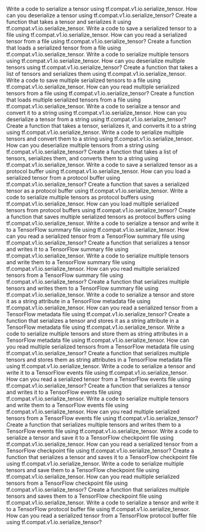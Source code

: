 Write a code to serialize a tensor using tf.compat.v1.io.serialize_tensor.
How can you deserialize a tensor using tf.compat.v1.io.serialize_tensor?
Create a function that takes a tensor and serializes it using tf.compat.v1.io.serialize_tensor.
Write a code to save a serialized tensor to a file using tf.compat.v1.io.serialize_tensor.
How can you read a serialized tensor from a file using tf.compat.v1.io.serialize_tensor?
Create a function that loads a serialized tensor from a file using tf.compat.v1.io.serialize_tensor.
Write a code to serialize multiple tensors using tf.compat.v1.io.serialize_tensor.
How can you deserialize multiple tensors using tf.compat.v1.io.serialize_tensor?
Create a function that takes a list of tensors and serializes them using tf.compat.v1.io.serialize_tensor.
Write a code to save multiple serialized tensors to a file using tf.compat.v1.io.serialize_tensor.
How can you read multiple serialized tensors from a file using tf.compat.v1.io.serialize_tensor?
Create a function that loads multiple serialized tensors from a file using tf.compat.v1.io.serialize_tensor.
Write a code to serialize a tensor and convert it to a string using tf.compat.v1.io.serialize_tensor.
How can you deserialize a tensor from a string using tf.compat.v1.io.serialize_tensor?
Create a function that takes a tensor, serializes it, and converts it to a string using tf.compat.v1.io.serialize_tensor.
Write a code to serialize multiple tensors and convert them to a string using tf.compat.v1.io.serialize_tensor.
How can you deserialize multiple tensors from a string using tf.compat.v1.io.serialize_tensor?
Create a function that takes a list of tensors, serializes them, and converts them to a string using tf.compat.v1.io.serialize_tensor.
Write a code to save a serialized tensor as a protocol buffer using tf.compat.v1.io.serialize_tensor.
How can you load a serialized tensor from a protocol buffer using tf.compat.v1.io.serialize_tensor?
Create a function that saves a serialized tensor as a protocol buffer using tf.compat.v1.io.serialize_tensor.
Write a code to serialize multiple tensors as protocol buffers using tf.compat.v1.io.serialize_tensor.
How can you load multiple serialized tensors from protocol buffers using tf.compat.v1.io.serialize_tensor?
Create a function that saves multiple serialized tensors as protocol buffers using tf.compat.v1.io.serialize_tensor.
Write a code to serialize a tensor and write it to a TensorFlow summary file using tf.compat.v1.io.serialize_tensor.
How can you read a serialized tensor from a TensorFlow summary file using tf.compat.v1.io.serialize_tensor?
Create a function that serializes a tensor and writes it to a TensorFlow summary file using tf.compat.v1.io.serialize_tensor.
Write a code to serialize multiple tensors and write them to a TensorFlow summary file using tf.compat.v1.io.serialize_tensor.
How can you read multiple serialized tensors from a TensorFlow summary file using tf.compat.v1.io.serialize_tensor?
Create a function that serializes multiple tensors and writes them to a TensorFlow summary file using tf.compat.v1.io.serialize_tensor.
Write a code to serialize a tensor and store it as a string attribute in a TensorFlow metadata file using tf.compat.v1.io.serialize_tensor.
How can you read a serialized tensor from a TensorFlow metadata file using tf.compat.v1.io.serialize_tensor?
Create a function that serializes a tensor and stores it as a string attribute in a TensorFlow metadata file using tf.compat.v1.io.serialize_tensor.
Write a code to serialize multiple tensors and store them as string attributes in a TensorFlow metadata file using tf.compat.v1.io.serialize_tensor.
How can you read multiple serialized tensors from a TensorFlow metadata file using tf.compat.v1.io.serialize_tensor?
Create a function that serializes multiple tensors and stores them as string attributes in a TensorFlow metadata file using tf.compat.v1.io.serialize_tensor.
Write a code to serialize a tensor and write it to a TensorFlow events file using tf.compat.v1.io.serialize_tensor.
How can you read a serialized tensor from a TensorFlow events file using tf.compat.v1.io.serialize_tensor?
Create a function that serializes a tensor and writes it to a TensorFlow events file using tf.compat.v1.io.serialize_tensor.
Write a code to serialize multiple tensors and write them to a TensorFlow events file using tf.compat.v1.io.serialize_tensor.
How can you read multiple serialized tensors from a TensorFlow events file using tf.compat.v1.io.serialize_tensor?
Create a function that serializes multiple tensors and writes them to a TensorFlow events file using tf.compat.v1.io.serialize_tensor.
Write a code to serialize a tensor and save it to a TensorFlow checkpoint file using tf.compat.v1.io.serialize_tensor.
How can you read a serialized tensor from a TensorFlow checkpoint file using tf.compat.v1.io.serialize_tensor?
Create a function that serializes a tensor and saves it to a TensorFlow checkpoint file using tf.compat.v1.io.serialize_tensor.
Write a code to serialize multiple tensors and save them to a TensorFlow checkpoint file using tf.compat.v1.io.serialize_tensor.
How can you read multiple serialized tensors from a TensorFlow checkpoint file using tf.compat.v1.io.serialize_tensor?
Create a function that serializes multiple tensors and saves them to a TensorFlow checkpoint file using tf.compat.v1.io.serialize_tensor.
Write a code to serialize a tensor and write it to a TensorFlow protocol buffer file using tf.compat.v1.io.serialize_tensor.
How can you read a serialized tensor from a TensorFlow protocol buffer file using tf.compat.v1.io.serialize_tensor?
